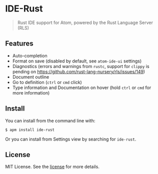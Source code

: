 # IDE-Rust
> Rust IDE support for Atom, powered by the Rust Language Server (RLS)

## Features
 - Auto-completion
 - Format on save (disabled by default, see `atom-ide-ui` settings)
 - Diagnostics (errors and warnings from `rustc`, support for `clippy` is pending on https://github.com/rust-lang-nursery/rls/issues/149)
 - Document outline
 - Go to definition (`ctrl` or `cmd` click)
 - Type information and Documentation on hover (hold `ctrl` or `cmd` for more information)

## Install

You can install from the command line with:

```
$ apm install ide-rust
```

Or you can install from Settings view by searching for `ide-rust`.

## License

MIT License. See the [license](LICENSE) for more details.
